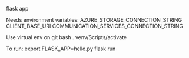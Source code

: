 flask app

Needs environment variables:
AZURE_STORAGE_CONNECTION_STRING
CLIENT_BASE_URI
COMMUNICATION_SERVICES_CONNECTION_STRING

Use virtual env
on git bash
. venv/Scripts/activate

To run:
export FLASK_APP=hello.py
flask run